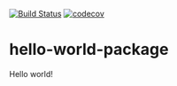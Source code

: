 [![Build Status](https://github.com/jfhbuist/hello-world/actions/workflows/CI.yml/badge.svg?event=push)](https://github.com/jfhbuist/hello-world-package/actions)
[![codecov](https://codecov.io/gh/jfhbuist/hello-world/branch/master/graph/badge.svg?token=JKZUS5AVBP)](https://codecov.io/gh/jfhbuist/hello-world-package)
# hello-world-package
Hello world! 